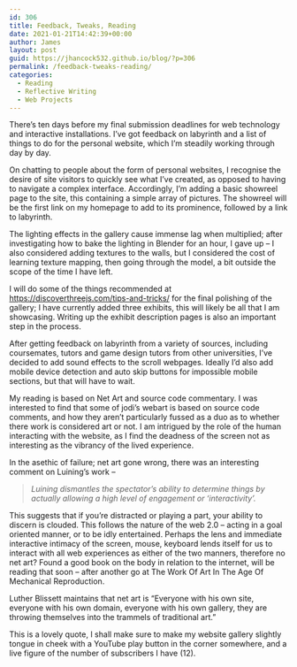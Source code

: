 ```yaml
---
id: 306
title: Feedback, Tweaks, Reading
date: 2021-01-21T14:42:39+00:00
author: James
layout: post
guid: https://jhancock532.github.io/blog/?p=306
permalink: /feedback-tweaks-reading/
categories:
  - Reading
  - Reflective Writing
  - Web Projects
---
```

There&#8217;s ten days before my final submission deadlines for web technology and interactive installations. I&#8217;ve got feedback on labyrinth and a list of things to do for the personal website, which I&#8217;m steadily working through day by day.

On chatting to people about the form of personal websites, I recognise the desire of site visitors to quickly see what I&#8217;ve created, as opposed to having to navigate a complex interface. Accordingly, I&#8217;m adding a basic showreel page to the site, this containing a simple array of pictures. The showreel will be the first link on my homepage to add to its prominence, followed by a link to labyrinth.

The lighting effects in the gallery cause immense lag when multiplied; after investigating how to bake the lighting in Blender for an hour, I gave up &#8211; I also considered adding textures to the walls, but I considered the cost of learning texture mapping, then going through the model, a bit outside the scope of the time I have left.

I will do some of the things recommended at <https://discoverthreejs.com/tips-and-tricks/> for the final polishing of the gallery; I have currently added three exhibits, this will likely be all that I am showcasing. Writing up the exhibit description pages is also an important step in the process.

After getting feedback on labyrinth from a variety of sources, including coursemates, tutors and game design tutors from other universities, I&#8217;ve decided to add sound effects to the scroll webpages. Ideally I&#8217;d also add mobile device detection and auto skip buttons for impossible mobile sections, but that will have to wait.

My reading is based on Net Art and source code commentary. I was interested to find that some of jodi&#8217;s webart is based on source code comments, and how they aren&#8217;t particularly fussed as a duo as to whether there work is considered art or not. I am intrigued by the role of the human interacting with the website, as I find the deadness of the screen not as interesting as the vibrancy of the lived experience.

In the asethic of failure; net art gone wrong, there was an interesting comment on Luining&#8217;s work &#8211;

<blockquote class="wp-block-quote">
  <p>
    <em>Luining dismantles the spectator&#8217;s ability to determine things by actually allowing a high level of engagement or &#8216;interactivity&#8217;.</em>
  </p>
</blockquote>

This suggests that if you&#8217;re distracted or playing a part, your ability to discern is clouded. This follows the nature of the web 2.0 &#8211; acting in a goal oriented manner, or to be idly entertained. Perhaps the lens and immediate interactive intimacy of the screen, mouse, keyboard lends itself for us to interact with all web experiences as either of the two manners, therefore no net art? Found a good book on the body in relation to the internet, will be reading that soon &#8211; after another go at The Work Of Art In The Age Of Mechanical Reproduction.

Luther Blissett maintains that net art is &#8220;Everyone with his own site, everyone with his own domain, everyone with his own gallery, they are throwing themselves into the trammels of traditional art.&#8221;

This is a lovely quote, I shall make sure to make my website gallery slightly tongue in cheek with a YouTube play button in the corner somewhere, and a live figure of the number of subscribers I have (12).